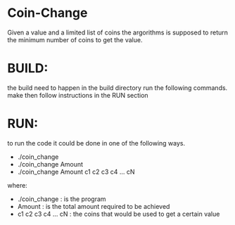 # Coin-Change

Given a value and a limited list of coins the argorithms is supposed to return the minimum number of coins to get the value.

# BUILD:
the build need to happen in the build directory
run the following commands.
make
then follow instructions in the RUN section

# RUN:
to run the code it could be done in one of the following ways.
- ./coin_change
- ./coin_change Amount
- ./coin_change Amount c1 c2 c3 c4 ... cN

where:
- ./coin_change : is the program
- Amount : is the total amount required to be achieved
- c1 c2 c3 c4 ... cN : the coins that would be used to get a certain value
